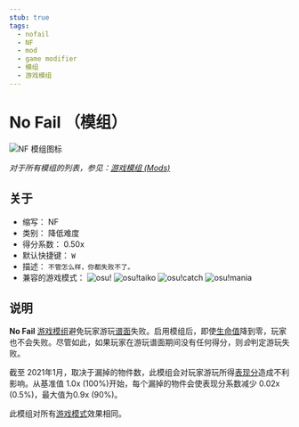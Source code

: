 ```yaml
---
stub: true
tags:
  - nofail
  - NF
  - mod
  - game modifier
  - 模组
  - 游戏模组
---
```


# No Fail （模组）

![NF 模组图标](/wiki/shared/mods/NF.png "No Fail (NF) 模组图标")

*对于所有模组的列表，参见：[游戏模组 (Mods)](/wiki/Game_modifier)*

## 关于

- 缩写： NF
- 类别： 降低难度
- 得分系数： 0.50x
- 默认快捷键： `W`
- 描述： `不管怎么样，你都失败不了。`
- 兼容的游戏模式： ![][osu!] ![][osu!taiko] ![][osu!catch] ![][osu!mania]

## 说明

**No Fail** [游戏模组](/wiki/Game_modifier)避免玩家游玩[谱面](/wiki/Beatmap)失败。启用模组后，即使[生命值](/wiki/Client/Interface/Health_bar)降到零，玩家也不会失败。尽管如此，如果玩家在游玩谱面期间没有任何得分，则*会*判定游玩失败。

截至 2021年1月，取决于漏掉的物件数，此模组会对玩家游玩所得[表现分](/wiki/Performance_points)造成不利影响。从基准值 1.0x (100%)开始，每个漏掉的物件会使表现分系数减少 0.02x (0.5%)，最大值为0.9x (90%)。

此模组对所有[游戏模式](/wiki/Game_mode)效果相同。

[osu!]: /wiki/shared/mode/osu.png "osu!"
[osu!taiko]: /wiki/shared/mode/taiko.png "osu!taiko"
[osu!catch]: /wiki/shared/mode/catch.png "osu!catch"
[osu!mania]: /wiki/shared/mode/mania.png "osu!mania"

